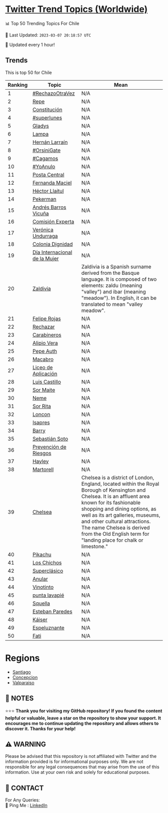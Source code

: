 [Twitter Trend Topics (Worldwide)](https://github.com/ErcinDedeoglu/Twitter-Trend-Topics)
==========


📊 Top 50 Trending Topics For Chile

📆 Last Updated: `2023-03-07 20:18:57 UTC`

🔧 Updated every 1 hour!


## Trends

This is top 50 for Chile

| Ranking | Topic | Mean |
| ------- | ------------ | ------------ |
| 1 | [#RechazoOtraVez](http://twitter.com/search?q=%23RechazoOtraVez) | N/A |
| 2 | [Repe](http://twitter.com/search?q=Repe) | N/A |
| 3 | [Constitución](http://twitter.com/search?q=Constituci%c3%b3n) | N/A |
| 4 | [#superlunes](http://twitter.com/search?q=%23superlunes) | N/A |
| 5 | [Gladys](http://twitter.com/search?q=Gladys) | N/A |
| 6 | [Lampa](http://twitter.com/search?q=Lampa) | N/A |
| 7 | [Hernán Larraín](http://twitter.com/search?q=Hern%c3%a1n+Larra%c3%adn) | N/A |
| 8 | [#OrsiniGate](http://twitter.com/search?q=%23OrsiniGate) | N/A |
| 9 | [#Cagamos](http://twitter.com/search?q=%23Cagamos) | N/A |
| 10 | [#YoAnulo](http://twitter.com/search?q=%23YoAnulo) | N/A |
| 11 | [Posta Central](http://twitter.com/search?q=Posta+Central) | N/A |
| 12 | [Fernanda Maciel](http://twitter.com/search?q=Fernanda+Maciel) | N/A |
| 13 | [Héctor Llaitul](http://twitter.com/search?q=H%c3%a9ctor+Llaitul) | N/A |
| 14 | [Pekerman](http://twitter.com/search?q=Pekerman) | N/A |
| 15 | [Andrés Barros Vicuña](http://twitter.com/search?q=Andr%c3%a9s+Barros+Vicu%c3%b1a) | N/A |
| 16 | [Comisión Experta](http://twitter.com/search?q=Comisi%c3%b3n+Experta) | N/A |
| 17 | [Verónica Undurraga](http://twitter.com/search?q=Ver%c3%b3nica+Undurraga) | N/A |
| 18 | [Colonia Dignidad](http://twitter.com/search?q=Colonia+Dignidad) | N/A |
| 19 | [Día Internacional de la Mujer](http://twitter.com/search?q=D%c3%ada+Internacional+de+la+Mujer) | N/A |
| 20 | [Zaldivia](http://twitter.com/search?q=Zaldivia) | Zaldivia is a Spanish surname derived from the Basque language. It is composed of two elements: zaldu (meaning "valley") and ibar (meaning "meadow"). In English, it can be translated to mean "valley meadow". |
| 21 | [Felipe Rojas](http://twitter.com/search?q=Felipe+Rojas) | N/A |
| 22 | [Rechazar](http://twitter.com/search?q=Rechazar) | N/A |
| 23 | [Carabineros](http://twitter.com/search?q=Carabineros) | N/A |
| 24 | [Alipio Vera](http://twitter.com/search?q=Alipio+Vera) | N/A |
| 25 | [Pepe Auth](http://twitter.com/search?q=Pepe+Auth) | N/A |
| 26 | [Macabro](http://twitter.com/search?q=Macabro) | N/A |
| 27 | [Liceo de Aplicación](http://twitter.com/search?q=Liceo+de+Aplicaci%c3%b3n) | N/A |
| 28 | [Luis Castillo](http://twitter.com/search?q=Luis+Castillo) | N/A |
| 29 | [Sor Maite](http://twitter.com/search?q=Sor+Maite) | N/A |
| 30 | [Neme](http://twitter.com/search?q=Neme) | N/A |
| 31 | [Sor Rita](http://twitter.com/search?q=Sor+Rita) | N/A |
| 32 | [Loncon](http://twitter.com/search?q=Loncon) | N/A |
| 33 | [Isapres](http://twitter.com/search?q=Isapres) | N/A |
| 34 | [Barry](http://twitter.com/search?q=Barry) | N/A |
| 35 | [Sebastián Soto](http://twitter.com/search?q=Sebasti%c3%a1n+Soto) | N/A |
| 36 | [Prevención de Riesgos](http://twitter.com/search?q=Prevenci%c3%b3n+de+Riesgos) | N/A |
| 37 | [Hayley](http://twitter.com/search?q=Hayley) | N/A |
| 38 | [Martorell](http://twitter.com/search?q=Martorell) | N/A |
| 39 | [Chelsea](http://twitter.com/search?q=Chelsea) | Chelsea is a district of London, England, located within the Royal Borough of Kensington and Chelsea. It is an affluent area known for its fashionable shopping and dining options, as well as its art galleries, museums, and other cultural attractions. The name Chelsea is derived from the Old English term for "landing place for chalk or limestone." |
| 40 | [Pikachu](http://twitter.com/search?q=Pikachu) | N/A |
| 41 | [Los Chichos](http://twitter.com/search?q=Los+Chichos) | N/A |
| 42 | [Superclásico](http://twitter.com/search?q=Supercl%c3%a1sico) | N/A |
| 43 | [Anular](http://twitter.com/search?q=Anular) | N/A |
| 44 | [Vinotinto](http://twitter.com/search?q=Vinotinto) | N/A |
| 45 | [punta lavapié](http://twitter.com/search?q=punta+lavapi%c3%a9) | N/A |
| 46 | [Squella](http://twitter.com/search?q=Squella) | N/A |
| 47 | [Esteban Paredes](http://twitter.com/search?q=Esteban+Paredes) | N/A |
| 48 | [Káiser](http://twitter.com/search?q=K%c3%a1iser) | N/A |
| 49 | [Espeluznante](http://twitter.com/search?q=Espeluznante) | N/A |
| 50 | [Fati](http://twitter.com/search?q=Fati) | N/A |



# Regions

* [Santiago](</Chile/Santiago.md>)
* [Concepcion](</Chile/Concepcion.md>)
* [Valparaiso](</Chile/Valparaiso.md>)



## 📝 NOTES

⭐⭐⭐ **Thank you for visiting my GitHub repository! If you found the content helpful or valuable, leave a star on the repository to show your support. It encourages me to continue updating the repository and allows others to discover it. Thanks for your help!**


## ⚠️ WARNING

Please be advised that this repository is not affiliated with Twitter and the information provided is for informational purposes only. We are not responsible for any legal consequences that may arise from the use of this information. Use at your own risk and solely for educational purposes.


## 📨 CONTACT

 For Any Queries:  
            🏓 Ping Me : [LinkedIn](https://www.linkedin.com/in/ercindedeoglu/)
